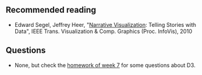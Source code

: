 ## Recommended reading

* Edward Segel, Jeffrey Heer, "[Narrative Visualization][1]: Telling Stories with
  Data", IEEE Trans. Visualization & Comp. Graphics (Proc. InfoVis), 2010

[1]: cdn://excerpts/w7/2010-Narrative-InfoVis.pdf

## Questions

* None, but check the [homework of week 7][1] for some questions about D3.

[1]: /homework/week-7-svg-and-d3
